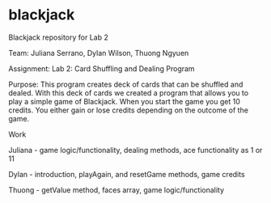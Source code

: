 # blackjack
Blackjack repository for Lab 2

Team: Juliana Serrano, Dylan Wilson, Thuong Ngyuen

Assignment: Lab 2: Card Shuffling and Dealing Program

Purpose:
This program creates deck of cards that can be shuffled and dealed. With this deck of cards we
created a program that allows you to play a simple game of Blackjack. When you start the game
you get 10 credits. You either gain or lose credits depending on the outcome of the game.

Work

Juliana - game logic/functionality, dealing methods, ace functionality as 1 or 11

Dylan - introduction, playAgain, and resetGame methods, game credits

Thuong - getValue method, faces array, game logic/functionality
